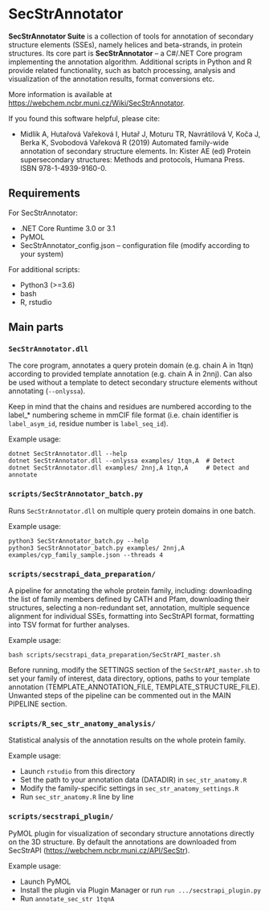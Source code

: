 # SecStrAnnotator

**SecStrAnnotator Suite** is a collection of tools for annotation of secondary structure elements (SSEs), namely helices and beta-strands, in protein structures. Its core part is **SecStrAnnotator** – a C#/.NET Core program implementing the annotation algorithm. Additional scripts in Python and R provide related functionality, such as batch processing, analysis and visualization of the annotation results, format conversions etc.

More information is available at <https://webchem.ncbr.muni.cz/Wiki/SecStrAnnotator>.

If you found this software helpful, please cite:

- Midlik A, Hutařová Vařeková I, Hutař J, Moturu TR, Navrátilová V, Koča J, Berka K, Svobodová Vařeková R (2019) Automated family-wide annotation of secondary structure elements. In: Kister AE (ed) Protein supersecondary structures: Methods and protocols, Humana Press. ISBN 978-1-4939-9160-0.

## Requirements

For SecStrAnnotator:

- .NET Core Runtime 3.0 or 3.1
- PyMOL
- SecStrAnnotator_config.json – configuration file (modify according to your system)

For additional scripts:

- Python3 (>=3.6)
- bash
- R, rstudio

## Main parts

### `SecStrAnnotator.dll`

The core program, annotates a query protein domain (e.g. chain A in 1tqn) according to provided template annotation (e.g. chain A in 2nnj). Can also be used without a template to detect secondary structure elements without annotating (`--onlyssa`).

Keep in mind that the chains and residues are numbered according to the label_* numbering scheme in mmCIF file format (i.e. chain identifier is `label_asym_id`, residue number is `label_seq_id`).

Example usage:

    dotnet SecStrAnnotator.dll --help
    dotnet SecStrAnnotator.dll --onlyssa examples/ 1tqn,A  # Detect
    dotnet SecStrAnnotator.dll examples/ 2nnj,A 1tqn,A     # Detect and annotate

### `scripts/SecStrAnnotator_batch.py`

Runs `SecStrAnnotator.dll` on multiple query protein domains in one batch.

Example usage:

    python3 SecStrAnnotator_batch.py --help
    python3 SecStrAnnotator_batch.py examples/ 2nnj,A examples/cyp_family_sample.json --threads 4

### `scripts/secstrapi_data_preparation/`

A pipeline for annotating the whole protein family, including: downloading the list of family members defined by CATH and Pfam, downloading their structures, selecting a non-redundant set, annotation, multiple sequence alignment for individual SSEs, formatting into SecStrAPI format, formatting into TSV format for further analyses.

Example usage:

    bash scripts/secstrapi_data_preparation/SecStrAPI_master.sh

Before running, modify the SETTINGS section of the `SecStrAPI_master.sh` to set your family of interest, data directory, options, paths to your template annotation (TEMPLATE_ANNOTATION_FILE, TEMPLATE_STRUCTURE_FILE). Unwanted steps of the pipeline can be commented out in the MAIN PIPELINE section.

### `scripts/R_sec_str_anatomy_analysis/`

Statistical analysis of the annotation results on the whole protein family.

Example usage:

- Launch `rstudio` from this directory
- Set the path to your annotation data (DATADIR) in `sec_str_anatomy.R`
- Modify the family-specific settings in `sec_str_anatomy_settings.R`
- Run `sec_str_anatomy.R` line by line

### `scripts/secstrapi_plugin/`

PyMOL plugin for visualization of secondary structure annotations directly on the 3D structure. By default the annotations are downloaded from SecStrAPI (<https://webchem.ncbr.muni.cz/API/SecStr>).

Example usage:

- Launch PyMOL
- Install the plugin via Plugin Manager or run `run .../secstrapi_plugin.py`
- Run `annotate_sec_str 1tqnA`

